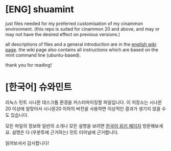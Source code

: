 # [ENG] shuamint
just files needed for my preferred customisation of my cinammon environment. (this repo is suited for cinammon 20 and above, and may or may not have the desired effect on previous versions.)

all descriptions of files and a general introduction are in the [english wiki page](https://github.com/shuu-wasseo/shuamint/wiki/%5BENG%5D-welcome-to-shuamint!). the wiki page also contains all instructions which are based on the mint command line (ubuntu-based).

thank you for reading!

# [한국어] 슈와민트
리눅스 민트 시나몬 데스크톱 환경을 커스터마이징할 파일입니다. 이 저장소는 시나몬20 이상에 알맞아서 시나몬20 이하의 버전을 사용하면 이상적인 결과가 생기지 않을 수도 있습니다.

모든 파일의 정보와 일반의 소개나 모든 설명을 보려면 [한국어 위키 페이지](https://github.com/shuu-wasseo/shuamint/wiki/%5B%ED%95%9C%EA%B5%AD%EC%96%B4%5D-%EC%8A%88%EC%99%80%EB%AF%BC%ED%8A%B8-(shuamint)%EC%97%90-%EC%98%A4%EC%8B%A0-%EA%B2%83%EC%9D%84-%ED%99%98%EC%98%81%ED%95%A9%EB%8B%88%EB%8B%A4!-(%EC%95%84%EC%A7%81-%EB%B2%88%EC%97%AD%EC%A4%91)) 방문해보세요. 설명은 다 (우분투에 근거하는) 민트 터미널에 근거합니다.

읽어보셔서 감사합니다!
